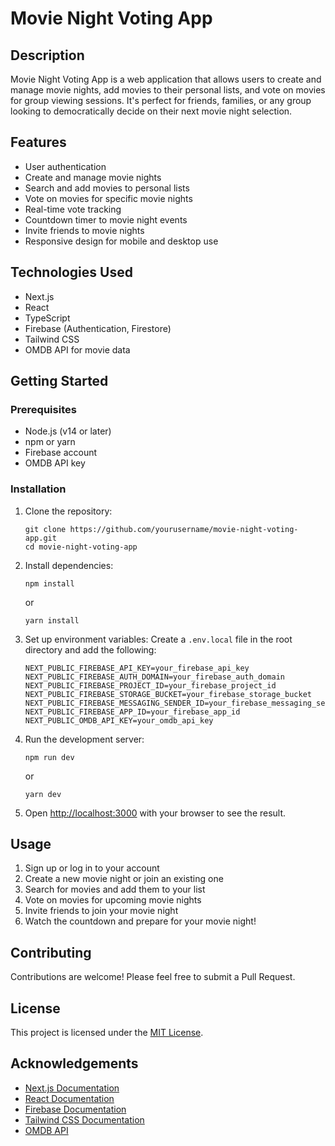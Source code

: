 # Movie Night Voting App

## Description
Movie Night Voting App is a web application that allows users to create and manage movie nights, add movies to their personal lists, and vote on movies for group viewing sessions. It's perfect for friends, families, or any group looking to democratically decide on their next movie night selection.

## Features
- User authentication
- Create and manage movie nights
- Search and add movies to personal lists
- Vote on movies for specific movie nights
- Real-time vote tracking
- Countdown timer to movie night events
- Invite friends to movie nights
- Responsive design for mobile and desktop use

## Technologies Used
- Next.js
- React
- TypeScript
- Firebase (Authentication, Firestore)
- Tailwind CSS
- OMDB API for movie data

## Getting Started

### Prerequisites
- Node.js (v14 or later)
- npm or yarn
- Firebase account
- OMDB API key

### Installation
1. Clone the repository:
   ```
   git clone https://github.com/yourusername/movie-night-voting-app.git
   cd movie-night-voting-app
   ```

2. Install dependencies:
   ```
   npm install
   ```
   or
   ```
   yarn install
   ```

3. Set up environment variables:
   Create a `.env.local` file in the root directory and add the following:
   ```
   NEXT_PUBLIC_FIREBASE_API_KEY=your_firebase_api_key
   NEXT_PUBLIC_FIREBASE_AUTH_DOMAIN=your_firebase_auth_domain
   NEXT_PUBLIC_FIREBASE_PROJECT_ID=your_firebase_project_id
   NEXT_PUBLIC_FIREBASE_STORAGE_BUCKET=your_firebase_storage_bucket
   NEXT_PUBLIC_FIREBASE_MESSAGING_SENDER_ID=your_firebase_messaging_sender_id
   NEXT_PUBLIC_FIREBASE_APP_ID=your_firebase_app_id
   NEXT_PUBLIC_OMDB_API_KEY=your_omdb_api_key
   ```

4. Run the development server:
   ```
   npm run dev
   ```
   or
   ```
   yarn dev
   ```

5. Open [http://localhost:3000](http://localhost:3000) with your browser to see the result.

## Usage
1. Sign up or log in to your account
2. Create a new movie night or join an existing one
3. Search for movies and add them to your list
4. Vote on movies for upcoming movie nights
5. Invite friends to join your movie night
6. Watch the countdown and prepare for your movie night!

## Contributing
Contributions are welcome! Please feel free to submit a Pull Request.

## License
This project is licensed under the [MIT License](LICENSE).

## Acknowledgements
- [Next.js Documentation](https://nextjs.org/docs)
- [React Documentation](https://reactjs.org/docs/getting-started.html)
- [Firebase Documentation](https://firebase.google.com/docs)
- [Tailwind CSS Documentation](https://tailwindcss.com/docs)
- [OMDB API](http://www.omdbapi.com/)
